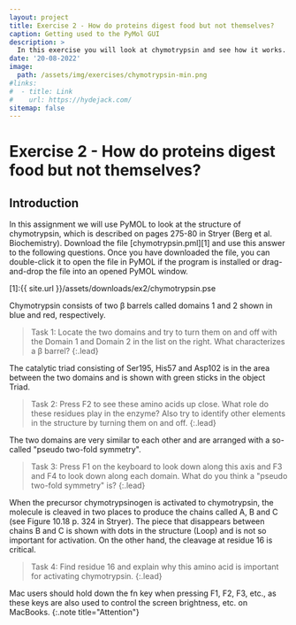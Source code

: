 ```yaml
---
layout: project
title: Exercise 2 - How do proteins digest food but not themselves?
caption: Getting used to the PyMol GUI
description: >
  In this exercise you will look at chymotrypsin and see how it works.
date: '20-08-2022'
image: 
  path: /assets/img/exercises/chymotrypsin-min.png
#links:
#  - title: Link
#    url: https://hydejack.com/
sitemap: false
---
```


# Exercise 2 - How do proteins digest food but not themselves?

## Introduction

In this assignment we will use PyMOL to look at the structure of chymotrypsin, which is described on pages 275-80 in Stryer (Berg et al. Biochemistry). 
Download the file [chymotrypsin.pml][1] and use this answer to the following questions. Once you have downloaded the file, you can double-click it to open the file in PyMOL if the program is installed or drag-and-drop the file into an opened PyMOL window.

[1]:{{ site.url }}/assets/downloads/ex2/chymotrypsin.pse

<!-- * toc
{:toc} -->

Chymotrypsin consists of two β barrels called domains 1 and 2 shown in blue and red, respectively. 

> Task 1: Locate the two domains and try to turn them on and off with the Domain 1 and Domain 2 in the list on the right. What characterizes a β barrel?
{:.lead}

The catalytic triad consisting of Ser195, His57 and Asp102 is in the area between the two domains and is shown with green sticks in the object Triad. 

> Task 2: Press F2 to see these amino acids up close. What role do these residues play in the enzyme? Also try to identify other elements in the structure by turning them on and off.
{:.lead}

The two domains are very similar to each other and are arranged with a so-called "pseudo two-fold symmetry". 

> Task 3: Press F1 on the keyboard to look down along this axis and F3 and F4 to look down along each domain. What do you think a "pseudo two-fold symmetry" is?
{:.lead}

When the precursor chymotrypsinogen is activated to chymotrypsin, the molecule is cleaved in two places to produce the chains called A, B and C (see Figure 10.18 p. 324 in Stryer). The piece that disappears between chains B and C is shown with dots in the structure (Loop) and is not so important for activation. On the other hand, the cleavage at residue 16 is critical. 

> Task 4: Find residue 16 and explain why this amino acid is important for activating chymotrypsin.
{:.lead}

Mac users should hold down the fn key when pressing F1, F2, F3, etc., as these keys are also used to control the screen brightness, etc. on MacBooks.
{:.note title="Attention"}







